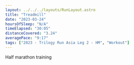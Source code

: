 ```yaml
---
layout: ../../../layouts/RunLayout.astro
title: "Treadmill"
date: "2023-03-24"
hoursOfSleep: "N/A"
timeElapsed: "30:05"
distanceCovered: "3.24"
averagePace: "9:17"
tags: ["2023 - Trilogy Run Asia Leg 2 - HM", "Workout"]
---
```


Half marathon training
